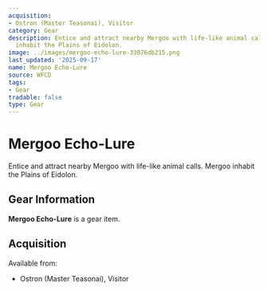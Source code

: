 ```yaml
---
acquisition:
- Ostron (Master Teasonai), Visitor
category: Gear
description: Entice and attract nearby Mergoo with life-like animal calls. Mergoo
  inhabit the Plains of Eidolon.
image: ../images/mergoo-echo-lure-33076db215.png
last_updated: '2025-09-17'
name: Mergoo Echo-Lure
source: WFCD
tags:
- Gear
tradable: false
type: Gear
---
```


# Mergoo Echo-Lure

Entice and attract nearby Mergoo with life-like animal calls. Mergoo inhabit the Plains of Eidolon.

## Gear Information

**Mergoo Echo-Lure** is a gear item.

## Acquisition

Available from:
- Ostron (Master Teasonai), Visitor

